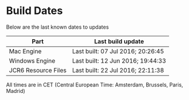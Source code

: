 # Build Dates

Below are the last known dates to updates

Part | Last build update
-----|-----
Mac Engine | Last built: 07 Jul 2016; 20:26:45
Windows Engine | Last built: 12 Jun 2016; 19:44:33
JCR6 Resource Files | Last built: 22 Jul 2016; 22:11:38
All times are in CET (Central European Time: Amsterdam, Brussels, Paris, Madrid)



